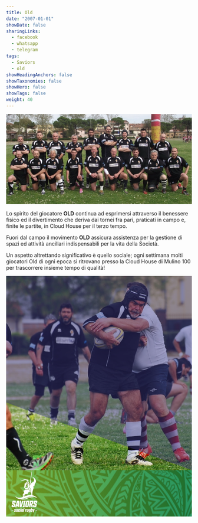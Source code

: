 ```yaml
---
title: Old
date: "2007-01-01"
showDate: false
sharingLinks:
  - facebook
  - whatsapp
  - telegram
tags:
  - Saviors
  - old
showHeadingAnchors: false
showTaxonomies: false
showHero: false
showTags: false
weight: 40
---
```


![](./featured.png)

Lo spirito del giocatore **OLD** continua ad esprimersi attraverso il benessere fisico ed il divertimento che deriva dai tornei fra pari, praticati in campo e, finite le partite, in Cloud House per il terzo tempo.

Fuori dal campo il movimento **OLD** assicura assistenza per la gestione di spazi ed attività ancillari indispensabili per la vita della Società.

Un aspetto altrettando significativo è quello sociale; ogni settimana molti giocatori Old di ogni epoca si ritrovano presso la Cloud House di Mulino 100 per trascorrere insieme tempo di qualità!

![](./celso.png)
